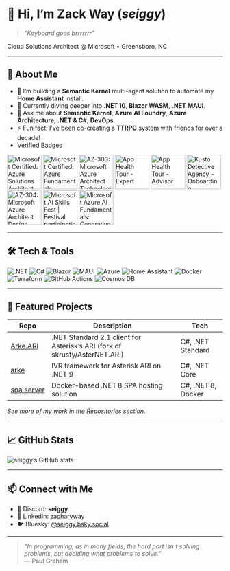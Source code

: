 # 👋 Hi, I’m **Zack Way** (_seiggy_)

> _“Keyboard goes brrrrrrr”_

Cloud Solutions Architect @ Microsoft • Greensboro, NC

---

## 🚀 About Me
- 🔭 I’m building a **Semantic Kernel** multi-agent solution to automate my **Home Assistant** install.
- 🌱 Currently diving deeper into **.NET 10**, **Blazor WASM**, **.NET MAUI**.
- 💬 Ask me about **Semantic Kernel**, **Azure AI Foundry**, **Azure Architecture**, **.NET & C#**, **DevOps**.
- ⚡ Fun fact: I’ve been co-creating a **TTRPG** system with friends for over a decade!
- Verified Badges
  
 <!--START_SECTION:badges-->
<a href="https://www.credly.com/badges/19c9eb82-08dc-4953-909b-670669b9f7cb" title="Microsoft Certified: Azure Solutions Architect Expert"><img src="https://images.credly.com/size/80x80/images/987adb7e-49be-4e24-b67e-55986bd3fe66/azure-solutions-architect-expert-600x600.png" alt="Microsoft Certified: Azure Solutions Architect Expert" width="80" height="80"></a>
<a href="https://www.credly.com/badges/94c49824-ac90-4b1a-ab2f-a4f03e3d9a9e" title="Microsoft Certified: Azure Fundamentals"><img src="https://images.credly.com/size/80x80/images/be8fcaeb-c769-4858-b567-ffaaa73ce8cf/image.png" alt="Microsoft Certified: Azure Fundamentals" width="80" height="80"></a>
<a href="https://www.credly.com/badges/11fcc5fe-91b8-4707-9d20-9316faff7834" title="AZ-303: Microsoft Azure Architect Technologies"><img src="https://images.credly.com/size/80x80/images/285339cc-675a-4b1a-bdd9-283868af2fc8/EXAM-Expert-AZ-303-600x600.png" alt="AZ-303: Microsoft Azure Architect Technologies" width="80" height="80"></a>
<a href="https://www.credly.com/badges/34e9a758-2d4e-44e9-a2ed-4acd279b31cb" title="App Health Tour - Expert"><img src="https://images.credly.com/size/80x80/images/e040c93c-03c2-4c30-aeb1-51ae2337796c/blob" alt="App Health Tour - Expert" width="80" height="80"></a>
<a href="https://www.credly.com/badges/aacfa95e-bfb5-4aaf-92ca-d0947609ea32" title="App Health Tour - Advisor"><img src="https://images.credly.com/size/80x80/images/89762f37-7e22-4bf6-a89d-28524aa77de7/blob" alt="App Health Tour - Advisor" width="80" height="80"></a>
<a href="https://www.credly.com/badges/1dccea57-c5cf-4b07-849b-be8724d8515b" title="Kusto Detective Agency - Onboarding"><img src="https://images.credly.com/size/80x80/images/84201552-025f-4b97-81c4-55be4ba896ff/image.png" alt="Kusto Detective Agency - Onboarding" width="80" height="80"></a>
<a href="https://www.credly.com/badges/bbb5318f-fa35-4bea-943f-f3c6badae58c" title="AZ-304: Microsoft Azure Architect Design"><img src="https://images.credly.com/size/80x80/images/bfdff01e-a9dd-41fc-9301-8a90585c19bb/EXAM-Expert-AZ-304-600x600.png" alt="AZ-304: Microsoft Azure Architect Design" width="80" height="80"></a>
<a href="https://www.credly.com/users/zachary-way/badges" title="Microsoft AI Skills Fest | Festival participation"><img src="https://images.credly.com/size/80x80/images/8176e232-223e-4d88-a72f-b959dad506f6/converted20250718-27-z37bna.png" alt="Microsoft AI Skills Fest | Festival participation" width="80" height="80"></a>
<a href="https://www.credly.com/users/zachary-way/badges" title="Microsoft Azure AI Fundamentals: Generative AI"><img src="https://images.credly.com/size/80x80/images/cbbad849-40c6-42cb-b84b-e140640360e5/badge_cached_image_20250718-25-7ppx2k.png" alt="Microsoft Azure AI Fundamentals: Generative AI" width="80" height="80"></a>
<!--END_SECTION:badges-->

---

## 🛠️ Tech & Tools
<p align="left">
  <img alt=".NET" src="https://img.shields.io/badge/.NET-000000?style=for-the-badge&logo=.net&logoColor=white" />
  <img alt="C#" src="https://img.shields.io/badge/C%23-239120?style=for-the-badge&logo=c-sharp&logoColor=white" />
  <img alt="Blazor" src="https://img.shields.io/badge/Blazor-512BD4?style=for-the-badge&logo=blazor&logoColor=white" />
  <img alt="MAUI" src="https://img.shields.io/badge/.NET%20MAUI-512BD4?style=for-the-badge&logo=.net&logoColor=white" />
  <img alt="Azure" src="https://img.shields.io/badge/Azure-0089D6?style=for-the-badge&logo=microsoftazure&logoColor=white" />
  <img alt="Home Assistant" src="https://img.shields.io/badge/Home%20Assistant-066EB4?style=for-the-badge&logo=homeassistant&logoColor=white" />
  <img alt="Docker" src="https://img.shields.io/badge/Docker-2496ED?style=for-the-badge&logo=docker&logoColor=white" />
  <img alt="Terraform" src="https://img.shields.io/badge/Terraform-623CE4?style=for-the-badge&logo=terraform&logoColor=white" />
  <img alt="GitHub Actions" src="https://img.shields.io/badge/GitHub%20Actions-2088FF?style=for-the-badge&logo=githubactions&logoColor=white" />
  <img alt="Cosmos DB" src="https://img.shields.io/badge/CosmosDB-512BD4?style=for-the-badge&logo=azure-cosmos-db&logoColor=white" />
</p>

---

## 📂 Featured Projects
<div>
  
| Repo | Description | Tech |  
|---|---|---|  
| [Arke.ARI](https://github.com/seiggy/Arke.ARI) | .NET Standard 2.1 client for Asterisk’s ARI (fork of skrusty/AsterNET.ARI) | C#, .NET Standard |
| [arke](https://github.com/seiggy/arke) | IVR framework for Asterisk ARI on .NET 9 | C#, .NET Core |  
| [spa.server](https://github.com/seiggy/spa.server) | Docker-based .NET 8 SPA hosting solution | C#, .NET 8, Docker |  

</div>

_See more of my work in the [Repositories](https://github.com/seiggy?tab=repositories) section._

---

## 📈 GitHub Stats
<!-- optional: you can include dynamic GitHub stats here via GitHub Actions -->
![seiggy’s GitHub stats](https://github-readme-stats.vercel.app/api?username=seiggy&show_icons=true&theme=dark&count_private=true)

---

## 📫 Connect with Me
- 📧 Discord: **seiggy**
- 🔗 LinkedIn: [zacharyway](https://linkedin.com/in/zacharyway)
- 🐦 Bluesky: [@seiggy.bsky.social](https://bsky.app/profile/seiggy.bsky.social)

---

> _“In programming, as in many fields, the hard part isn't solving problems, but deciding what problems to solve.”_  
–– Paul Graham
